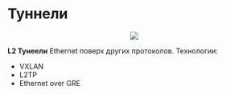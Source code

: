 # Туннели
<p align="center">
<image src="https://github.com/LLlMEJIb87/LINUX/blob/main/Сеть/picture/otus_vpn.PNG">
</p>

**L2 Тунеели**
Ethernet поверх других протоколов. Технологии:
- VXLAN
- L2TP
- Ethernet over GRE
